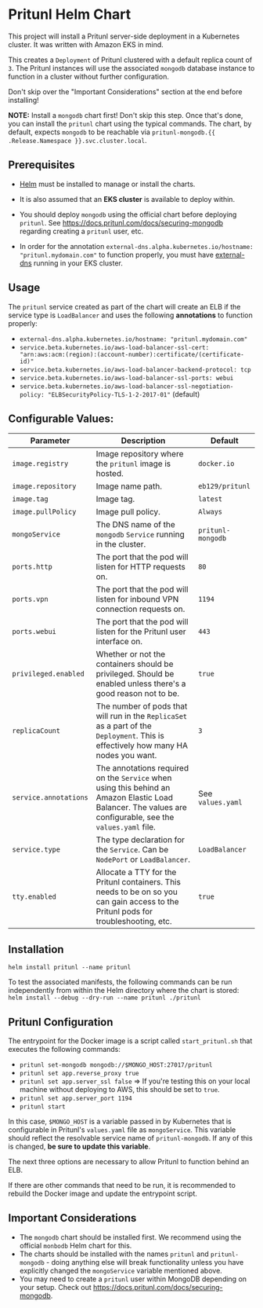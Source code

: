 # Pritunl Helm Chart

This project will install a Pritunl server-side deployment in a Kubernetes cluster. It was written with Amazon EKS in mind.

This creates a `Deployment` of Pritunl clustered with a default replica count of `3`. The Pritunl instances will use the associated `mongodb` database instance to function in a cluster without further configuration.

Don't skip over the "Important Considerations" section at the end before installing!

**NOTE:** Install a `mongodb` chart first! Don't skip this step. Once that's done, you can install the `pritunl` chart using the typical commands. The chart, by default, expects `mongodb` to be reachable via `pritunl-mongodb.{{ .Release.Namespace }}.svc.cluster.local`.

## Prerequisites

* [Helm](https://github.com/helm/helm) must be installed to manage or install the charts.

* It is also assumed that an **EKS cluster** is available to deploy within.

* You should deploy `mongodb` using the official chart before deploying `pritunl`. See https://docs.pritunl.com/docs/securing-mongodb regarding creating a `pritunl` user, etc.

* In order for the annotation `external-dns.alpha.kubernetes.io/hostname: "pritunl.mydomain.com"` to function properly, you must have [external-dns](https://github.com/kubernetes-incubator/external-dns) running in your EKS cluster.

## Usage

The `pritunl` service created as part of the chart will create an ELB if the service type is `LoadBalancer` and uses the following **annotations** to function properly:

* `external-dns.alpha.kubernetes.io/hostname: "pritunl.mydomain.com"`
* `service.beta.kubernetes.io/aws-load-balancer-ssl-cert: "arn:aws:acm:(region):(account-number):certificate/(certificate-id)"`
* `service.beta.kubernetes.io/aws-load-balancer-backend-protocol: tcp`
* `service.beta.kubernetes.io/aws-load-balancer-ssl-ports: webui`
* `service.beta.kubernetes.io/aws-load-balancer-ssl-negotiation-policy: "ELBSecurityPolicy-TLS-1-2-2017-01"` (default)

## Configurable Values:

| Parameter             | Description                                                                                                                                                | Default           |
| --------------------- | ---------------------------------------------------------------------------------------------------------------------------------------------------------- | ----------------- |
| `image.registry`      | Image repository where the `pritunl` image is hosted.                                                                                                      | `docker.io`       |
| `image.repository`    | Image name path.                                                                                                                                           | `eb129/pritunl`   |
| `image.tag`           | Image tag.                                                                                                                                                 | `latest`          |
| `image.pullPolicy`    | Image pull policy.                                                                                                                                         | `Always`          |
| `mongoService`        | The DNS name of the `mongodb` `Service` running in the cluster.                                                                                            | `pritunl-mongodb` |
| `ports.http`          | The port that the pod will listen for HTTP requests on.                                                                                                    | `80`              |
| `ports.vpn`           | The port that the pod will listen for inbound VPN connection requests on.                                                                                  | `1194`            |
| `ports.webui`         | The port that the pod will listen for the Pritunl user interface on.                                                                                       | `443`             |
| `privileged.enabled`  | Whether or not the containers should be privileged. Should be enabled unless there's a good reason not to be.                                              | `true`            |
| `replicaCount`        | The number of pods that will run in the `ReplicaSet` as a part of the `Deployment`. This is effectively how many HA nodes you want.                        | `3`               |
| `service.annotations` | The annotations required on the `Service` when using this behind an Amazon Elastic Load Balancer. The values are configurable, see the `values.yaml` file. | See `values.yaml` |
| `service.type`        | The type declaration for the `Service`. Can be `NodePort` or `LoadBalancer`.                                                                               | `LoadBalancer`    |
| `tty.enabled`         | Allocate a TTY for the Pritunl containers. This needs to be on so you can gain access to the Pritunl pods for troubleshooting, etc.                        | `true`            |

## Installation

`helm install pritunl --name pritunl`

To test the associated manifests, the following commands can be run independently from within the Helm directory where the chart is stored:
`helm install --debug --dry-run --name pritunl ./pritunl`

## Pritunl Configuration

The entrypoint for the Docker image is a script called `start_pritunl.sh` that executes the following commands:

* `pritunl set-mongodb mongodb://$MONGO_HOST:27017/pritunl`
* `pritunl set app.reverse_proxy true`
* `pritunl set app.server_ssl false` => If you're testing this on your local machine without deploying to AWS, this should be set to `true`.
* `pritunl set app.server_port 1194`
* `pritunl start`

In this case, `$MONGO_HOST` is a variable passed in by Kubernetes that is configurable in Pritunl's `values.yaml` file as `mongoService`. This variable should reflect the resolvable service name of `pritunl-mongodb`. If any of this is changed, **be sure to update this variable**.

The next three options are necessary to allow Pritunl to function behind an ELB.

If there are other commands that need to be run, it is recommended to rebuild the Docker image and update the entrypoint script.

## Important Considerations

* The `mongodb` chart should be installed first. We recommend using the official `monbodb` Helm chart for this.
* The charts should be installed with the names `pritunl` and `pritunl-mongodb` - doing anything else will break functionality unless you have explicitly changed the `mongoService` variable mentioned above.
* You may need to create a `pritunl` user within MongoDB depending on your setup. Check out https://docs.pritunl.com/docs/securing-mongodb.
